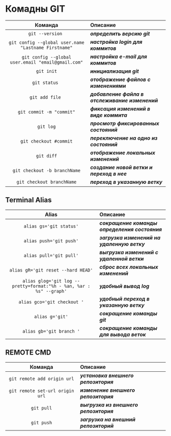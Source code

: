 # Комадны GIT
| Команда | Описание| 
|:----:|:----------|
|`git --version `| ___определить версию git___|
|`git config --global user.name "Lastname Firstname"`|___настройка login для коммитов___|
|`git config --global user.email "email@gmail.com"`|___настройка e-mail для коммитов___|
|`git init`|___инициализация git___|
|`git status `|___отображение файлов с изменениями___|
|`git add file `|___добавление файла в отслеживание изменений___|
|`git commit -m "commit"`|___фиксация изменений в виде коммита___|
|`git log`|___просмотр фиксированных состояний___|
|`git checkout #commit`|___переключение на одно из состояний___|
|`git diff`|___отображение локальных изменений___|
|`git checkout -b branchName`| ___создание новой ветки и переход в нее___|
|`git checkout branchName`| ___переход в указанную ветку___|

## Terminal Alias

| Alias | Описание| 
|:----:|:----------|
|`alias gs='git status'`| ___сокращение команды определения состояния___|
|`alias push='git push'`| ___загрузка изменений на удаленную ветку___|
|`alias pull='git pull'`| ___выгрузка изменений с удаленной ветки___|
|`alias gR='git reset --hard HEAD'`| ___сброс всех локальных изменений___|
|`alias glog='git log --pretty=format:"%h - %an, %ar : %s" --graph'`| ___удобный вывод log___|
|`alias gco='git checkout '`| ___удобный переход в указанную ветку___|
|`alias g='git'`| ___сокращение команды git___|
|`alias gb='git branch '`| ___сокращение команды для вывода веток___|

## REMOTE CMD
| Команда | Описание| 
|:----:|:----------|
|`git remote add origin url`| ___установка внешнего репозитория___|
|`git remote set-url origin url`|___изменение внешнего репозитория___|
|`git pull`|___выгрузка из внешнего репозитория___|
|`git push`|___загрузка на внешний репозиторий___|